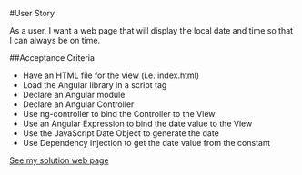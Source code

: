 #User Story

As a user, I want a web page that will display the local date and time so that I can always be on time.

##Acceptance Criteria

- Have an HTML file for the view (i.e. index.html)
- Load the Angular library in a script tag
- Declare an Angular module
- Declare an Angular Controller
- Use ng-controller to bind the Controller to the View
- Use an Angular Expression to bind the date value to the View
- Use the JavaScript Date Object to generate the date
- Use Dependency Injection to get the date value from the constant

[See my solution web page](https://igogra.github.io/AngularJS-Framework-Fundamentals/Mod1Lab/)

